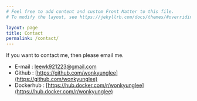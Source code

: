 ```yaml
---
# Feel free to add content and custom Front Matter to this file.
# To modify the layout, see https://jekyllrb.com/docs/themes/#overriding-theme-defaults

layout: page
title: Contact
permalink: /contact/
---
```


If you want to contact me, then please email me.

- E-mail : [leewk921223@gmail.com](leewk921223@gmail.com)
- Github : [https://github.com/wonkyunglee](https://github.com/wonkyunglee)
- Dockerhub : [https://hub.docker.com/r/wonkyunglee](https://hub.docker.com/r/wonkyunglee)
